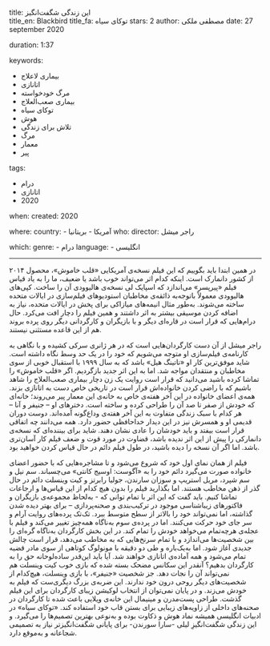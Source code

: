 
title: این زندگی شگفت‌انگیز  
title_en: Blackbird
title_fa: توکای سیاه 
stars: 2
author: مصطفی ملکی
date: 27 september 2020

duration: 1:37

keywords:
  - بیماری لاعلاج
  - اتانازی
  - مرگ خودخواسته
  - بیماری صعب‌العلاج
  - توکای سیاه
  - هوش
  - تلاش برای زندگی
  - مرگ
  - معمار
  - پیر  

tags:
  - درام
  - اتانازی
  - 2020   

when:
  created: 2020

where:
  country:
    - آمریکا
    - بریتانیا
who:
  director: راجر میشل
   
which:
  genre:
    - درام
  language:
    - انگلیسی
   
---

در همین ابتدا باید بگوییم که این فیلم نسخه‌ی آمریکایی «قلب خاموش»، محصول ۲۰۱۴ از کشور دانمارک است. اینکه کدام اثر می‌تواند خوب باشد یا ضعیف، ما را به یاد قیاس فیلم «پیرپسر» می‌اندازد که اسپایک لی نسخه‌ی هالیوودی آن را ساخت. کپی‌های هالیوودی معمولاً باتوجه‌به ذائقه‌ی مخاطبان استودیوهای فیلم‌سازی در ایالات متحده ساخته می‌شوند. به‌طور مثال انیمه‌های میازاکی برای پخش در ایالات متحده، نیاز به اضافه کردن موسیقی بیشتر به اثر داشتند و همین فیلم را دچار افت می‌کرد. حال درام‌هایی که قرار است در قاره‌ای دیگر و با بازیگران و کارگردانی دیگر روی پرده بروند هم از این قاعده مستثنی نیستند. 

راجر میشل از آن دست کارگردان‌هایی است که در هر ژانری سرکی کشیده و با نگاهی به کارنامه‌ی فیلم‌سازی او متوجه می‌شویم که خود را در یک حد وسط نگاه داشته است. شاید موفق‌ترین کار او «ناتینگ هیل»  باشد که به سال ۱۹۹۹ با استقبال خوبی از سوی مخاطبان و منتقدان مواجه شد. اما به این اثر جدید بازگردیم. اگر «قلب خاموش» را تماشا کرده باشید می‌دانید که قرار است روایت یک زن دچار بیماری صعب‌العلاج را شاهد باشیم که با راضی کردن خانواده‌اش قرار است در تاریخی خاص دست به اتانازی بزند. همه‌ی اعضای خانواده در این آخر هفته‌ی خاص به خانه‌ی این معمار پیر می‌روند؛ خانه‌ای که خودش از صفر تا صد آن را طراحی کرده و ساخته است. دخترهای او – جنیفر و آنا – هر کدام با سبک زندگی متفاوت به این آخر هفته‌ی وداع‌گونه آمده‌اند. دوست دوران قدیمی او و همسرش نیز در این دیدار خداحافظی حضور دارد. همه می‌دانند چه اتفاقی قرار است بیفتد و باید خودشان را عادی نشان دهند. شاید برای بیننده‌ای که نسخه‌ی دانمارکی را پیش از این اثر ندیده باشد، قضاوت در مورد قوت و ضعف فیلم کار آسان‌تری باشد. اما اگر آن نسخه را دیده باشید، در طول فیلم دائم در حال قیاس کردن خواهید بود. 

فیلم از همان نمای اول خود که شروع می‌شود و تا مشاجره‌هایی که با حضور اعضای خانواده صورت می‌گیرد دائم خود را به «آگوست: اوسیج کانتی» می‌چسباند. سم نیل و سم شپرد، مریل استریپ و سوزان سارندن، جولیا رابرتز و کیت وینسلت دائم در حال گذر از ذهن مخاطب هستند. اما بگذارید فیلم را بدون هیچ کدام از این قیاس‌ها و ارجاعات تماشا کنیم. باید گفت که این اثر با تمام توانی که - به‌لحاظ مجموعه‌ی بازیگران و فاکتورهای زیباشناسی موجود در ترکیب‌بندی و صحنه‌پردازی – برای بهتر دیده شدن گذاشته، اما نمی‌تواند خود را بالاتر از سطح متوسط ببرد. تک‌تک پرده‌های روایت آرام و سر جای خود حرکت می‌کنند. اما در پرده‌ی سوم به‌ناگاه همه‌چیز تغییر می‌کند و فیلم با عجله‌ی هرچه‌تمام می‌خواهد خودش را تمام کند. در این بخش کارگردان به‌ناگاه گره‌ای را بین شخصیت‌ها می‌اندازد و با تمام سرنخ‌هایی که به مخاطب می‌دهد، قرار است چالش جدیدی آغاز شود. اما به‌یک‌باره و طی دو دقیقه با مونولوگ کوتاهی از سوی مادر قضیه تمام می‌شود و همه آماده‌ی اتانازی خواهند شد. آیا باید این‌قدر ساده‌لوحانه حق را به کارگردان بدهیم؟ آنقدر این سکانس مضحک بسته شده که بازی خوب کیت وینسلت هم نمی‌تواند آن را نجات دهد. جز شخصیت «جنیفر»، با بازی وینسلت، هیچ‌کدام از شخصیت‌های دیگر روحی درون خود ندارند. این ضربه‌ی بزرگ دیگری‌ست که فیلم به خودش می‌زند. و در پایان نمی‌توان از انتخاب لوکیشن زیبای کارگردان برای این فیلم گذشت. طراحی پست‌مدرن و مینیمال این خانه‌ی ویلایی باعث شده تا کارگردان در صحنه‌های داخلی از زاویه‌های زیبایی برای بستن قاب خود استفاده کند. «توکای سیاه» در ادبیات انگلیسی همیشه نماد هوش و ذکاوت بوده و به‌نوعی بهترین تصمیم‌ها را می‌گیرد. و این زندگی شگفت‌انگیزِ لیلی -سارا سورندن- برای پایانی شگفت‌انگیزتر نیاز به تصمیمی شجاعانه و به‌موقع دارد. 